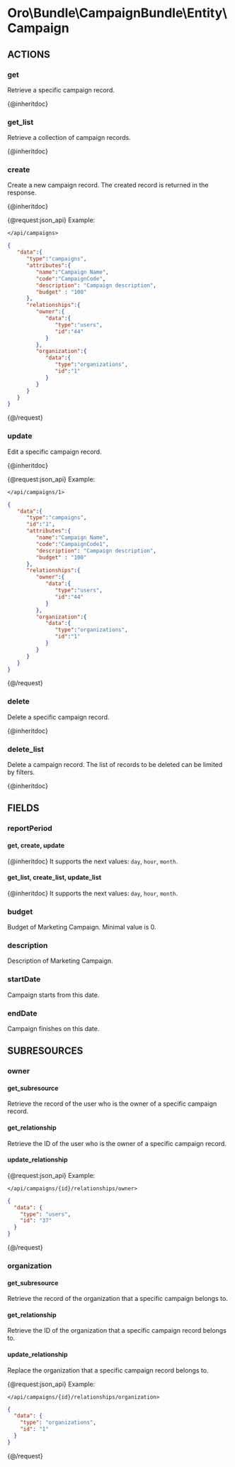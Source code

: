 # Oro\Bundle\CampaignBundle\Entity\Campaign

## ACTIONS  

### get

Retrieve a specific campaign record.

{@inheritdoc}

### get_list

Retrieve a collection of campaign records.

{@inheritdoc}

### create

Create a new campaign record.
The created record is returned in the response.

{@inheritdoc}

{@request:json_api}
Example:

`</api/campaigns>`

```JSON
{
   "data":{
      "type":"campaigns",
      "attributes":{
         "name":"Campaign Name",
         "code":"CampaignCode",
         "description": "Campaign description",
         "budget" : "100"
      },
      "relationships":{
         "owner":{
            "data":{
               "type":"users",
               "id":"44"
            }
         },
         "organization":{
            "data":{
               "type":"organizations",
               "id":"1"
            }
         }
      }
   }
}
```
{@/request}

### update

Edit a specific campaign record.

{@inheritdoc}

{@request:json_api}
Example:

`</api/campaigns/1>`

```JSON
{
   "data":{
      "type":"campaigns",
      "id":"1",
      "attributes":{
         "name":"Campaign Name",
         "code":"CampaignCode1",
         "description": "Campaign description",
         "budget" : "100"
      },
      "relationships":{
         "owner":{
            "data":{
               "type":"users",
               "id":"44"
            }
         },
         "organization":{
            "data":{
               "type":"organizations",
               "id":"1"
            }
         }
      }
   }
}
```
{@/request}

### delete

Delete a specific campaign record.

{@inheritdoc}

### delete_list

Delete a campaign record.
The list of records to be deleted can be limited by filters.

{@inheritdoc}

## FIELDS

### reportPeriod

#### get, create, update
{@inheritdoc}
It supports the next values: `day`, `hour`, `month`.

#### get_list, create_list, update_list
{@inheritdoc}
It supports the next values: `day`, `hour`, `month`.

### budget
Budget of Marketing Campaign. Minimal value is 0.

### description
Description of Marketing Campaign.

### startDate
Campaign starts from this date.

### endDate
Campaign finishes on this date.

## SUBRESOURCES

### owner

#### get_subresource

Retrieve the record of the user who is the owner of a specific campaign record.

#### get_relationship

Retrieve the ID of the user who is the owner of a specific campaign record.

#### update_relationship


{@request:json_api}
Example:

`</api/campaigns/{id}/relationships/owner>`

```JSON
{
  "data": {
    "type": "users",
    "id": "37"
  }
}
```
{@/request}

### organization

#### get_subresource

Retrieve the record of the organization that a specific campaign belongs to.

#### get_relationship

Retrieve the ID of the organization that a specific campaign record belongs to.

#### update_relationship

Replace the organization that a specific campaign record belongs to.

{@request:json_api}
Example:

`</api/campaigns/{id}/relationships/organization>`

```JSON
{
  "data": {
    "type": "organizations",
    "id": "1"
  }
}
```
{@/request}
